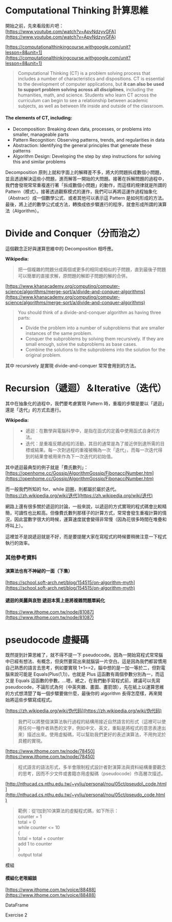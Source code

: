 # Computational Thinking 計算思維

開始之前，先來看段影片吧：  
[https://www.youtube.com/watch?v=ApvNdzyvGFA](https://www.youtube.com/watch?v=ApvNdzyvGFA)

[https://computationalthinkingcourse.withgoogle.com/unit?lesson=8&unit=1](https://computationalthinkingcourse.withgoogle.com/unit?lesson=8&unit=1)

> Computational Thinking \(CT\) is a problem solving process that includes a number of characteristics and dispositions. CT is essential to the development of computer applications, but **it can also be used to support problem solving across all disciplines**, including the humanities, math, and science. Students who learn CT across the curriculum can begin to see a relationship between academic subjects, as well as between life inside and outside of the classroom.

#### The elements of CT, including:

* Decomposition: Breaking down data, processes, or problems into smaller, manageable parts
* Pattern Recognition: Observing patterns, trends, and regularities in data
* Abstraction: Identifying the general principles that generate these patterns
* Algorithm Design: Developing the step by step instructions for solving this and similar problems

Decomposition 原則上就和字面上的解釋差不多，將大的問題拆成數個小問題，並且透過解決這些小問題，進而解答一開始的大問題。接著在拆解問題的過程中，我們會發現常常重複進行著「拆成數個小問題」的動作，而這樣的規律就是所謂的 Pattern（模式）。接著透過觀察模式的運作，我們可以再將這運作過程抽象化（Abstract）成一個數學公式、或者其他可以表示這 Pattern 是如何形成的方法。最後，將上述的數學公式或方法，轉換成依步驟進行的程序，就會形成所謂的演算法（Algorithm）。

# Divide and Conquer（分而治之）

這個觀念正好與運算思維中的 Decomposition 相呼應。

**Wikipedia:**

> 把一個複雜的問題分成兩個或更多的相同或相似的子問題，直到最後子問題可以簡單的直接求解，原問題的解即子問題的解的合併。

[https://www.khanacademy.org/computing/computer-science/algorithms/merge-sort/a/divide-and-conquer-algorithms](https://www.khanacademy.org/computing/computer-science/algorithms/merge-sort/a/divide-and-conquer-algorithms)

> You should think of a divide-and-conquer algorithm as having three parts:
>
> * Divide the problem into a number of subproblems that are smaller instances of the same problem.
> * Conquer the subproblems by solving them recursively. If they are small enough, solve the subproblems as base cases.
> * Combine the solutions to the subproblems into the solution for the original problem.

其中 recursively 是實現 divide-and-conquer 常常會用到的方法。

# Recursion（遞迴）＆Iterative（迭代）

其中在抽象化的過程中，我們要考慮實現 Pattern 時，重複的步驟是要以「遞迴」還是「迭代」的方式去進行。

**Wikipedia:**

> * 遞迴：在數學與電腦科學中，是指在函式的定義中使用函式自身的方法。 
> * 迭代：是重複反饋過程的活動，其目的通常是為了接近併到達所需的目標或結果。每一次對過程的重複被稱為一次「迭代」，而每一次迭代得到的結果會被用來作為下一次迭代的初始值。

其中遞迴最典型的例子就是「費氏數列」：  
[https://openhome.cc/Gossip/AlgorithmGossip/FibonacciNumber.htm](https://openhome.cc/Gossip/AlgorithmGossip/FibonacciNumber.htm)

而一般我們所知的 for、while 迴圈，則都屬於屬於迭代。  
[https://zh.wikipedia.org/wiki/迭代](https://zh.wikipedia.org/wiki/迭代)

網路上還有很多關於遞迴的討論，一般來說，以遞迴的方式實現的程式碼會比較精簡，可讀性也比較高。但像費氏數列那樣子的計算方式，常常會發生重複計算的情況，因此當數字很大的時候，運算速度就會變得非常慢（因為花很多時間在堆疊和呼叫上）。

這裡並不是說遞迴就是不好，而是要提醒大家在寫程式的時候要稍微注意一下程式執行的效率。

### 其他參考資料

#### 演算法也有不神祕的一面（下集）

[https://school.soft-arch.net/blog/154515/on-algorithm-myth](https://school.soft-arch.net/blog/154515/on-algorithm-myth)

#### 遞迴的美麗與哀愁 遞迴本質上是將複雜問題單純化

[https://www.ithome.com.tw/node/81087](https://www.ithome.com.tw/node/81087)

# pseudocode 虛擬碼

既然提到計算思維了，就不得不提一下 pseudocode。因為一開始寫程式常常腦中已經有想法、有概念，但突然要寫出來就腦袋一片空白。這是因為我們都習慣用自己熟悉的語言去思考，例如要實現 1+1==2，腦中想的是一加一等於二，但對電腦來說可能是 Equals\(Plus\(1,1\)\)，也就是 Plus 這函數有兩個參數分別為一，而這又是 Equals 這函數的參數。...嗯，總之，在我們動手寫程式前，建議可以先寫 pseudocode，不論形式為何（中英夾雜、畫圖、畫箭頭），先在紙上以運算思維的方式想清楚了每一個步驟要做什麼，最後你的 algorithm 長得怎麼樣，再來開始將這些步驟寫成程式。

[https://zh.wikipedia.org/wiki/伪代码](https://zh.wikipedia.org/wiki/伪代码)

> 我們可以將整個演算法執行過程的結構用接近自然語言的形式（這裡可以使用任何一種作者熟悉的文字，例如中文、英文，重點是將程式的意思表達出來）描述出來。使用虛擬碼，可以幫助我們更好的表述演算法，不用拘泥於具體的實現。

[https://www.ithome.com.tw/node/78450](https://www.ithome.com.tw/node/78450)

> 程式語言的語法形式，多半會限制程式設計者對演算法與資料結構重要觀念的思考，因而不少文件或書籍亦用虛擬碼（pseudocode）作高層次描述。

[http://nthucad.cs.nthu.edu.tw/~yyliu/personal/nou/05ct/pseudo\_code.html](http://nthucad.cs.nthu.edu.tw/~yyliu/personal/nou/05ct/pseudo_code.html)

> 範例：從1加到10演算法的虛擬程式碼，如下所示：  
> counter = 1  
> total = 0  
> while counter &lt;= 10  
> {  
>   total = total + counter  
>   add 1 to counter  
> }  
> output total

模組

#### 模組化老哏細談

[https://www.ithome.com.tw/voice/88488](https://www.ithome.com.tw/voice/88488)

DataFrame

Exercise 2

